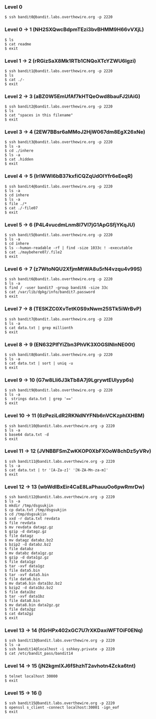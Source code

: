 ### Level 0
```console
$ ssh bandit0@bandit.labs.overthewire.org -p 2220
```
### Level 0 -> 1 (NH2SXQwcBdpmTEzi3bvBHMM9H66vVXjL)
```console
$ ls
$ cat readme
$ exit
```
### Level 1 -> 2 (rRGizSaX8Mk1RTb1CNQoXTcYZWU6lgzi)
```console
$ ssh bandit1@bandit.labs.overthewire.org -p 2220
$ ls
$ cat ./-
$ exit
```
### Level 2 -> 3 (aBZ0W5EmUfAf7kHTQeOwd8bauFJ2lAiG)
```console
$ ssh bandit2@bandit.labs.overthewire.org -p 2220
$ ls
$ cat "spaces in this filename"
$ exit
```
### Level 3 -> 4 (2EW7BBsr6aMMoJ2HjW067dm8EgX26xNe)
```console
$ ssh bandit3@bandit.labs.overthewire.org -p 2220
$ ls -a
$ cd ./inhere
$ ls -a
$ cat .hidden
$ exit
```
### Level 4 -> 5 (lrIWWI6bB37kxfiCQZqUdOIYfr6eEeqR)
```console
$ ssh bandit4@bandit.labs.overthewire.org -p 2220
$ ls -a
$ cd inhere
$ ls -a
$ file ./*
$ cat ./-file07
$ exit
```
### Level 5 -> 6 (P4L4vucdmLnm8I7Vl7jG1ApGSfjYKqJU)
```console
$ ssh bandit5@bandit.labs.overthewire.org -p 2220
$ ls -a
$ cd inhere
$ ls --human-readable -rf | find -size 1033c ! -executable
$ cat ./maybehere07/.file2
$ exit
```
### Level 6 -> 7 (z7WtoNQU2XfjmMtWA8u5rN4vzqu4v99S)
```console
$ ssh bandit6@bandit.labs.overthewire.org -p 2220
$ ls -a
$ find / -user bandit7 -group bandit6 -size 33c
$ cat /var/lib/dpkg/info/bandit7.password
$ exit
```
### Level 7 -> 8 (TESKZC0XvTetK0S9xNwm25STk5iWrBvP)
```console
$ ssh bandit7@bandit.labs.overthewire.org -p 2220
$ ls -a
$ cat data.txt | grep millionth
$ exit
```
### Level 8 -> 9 (EN632PlfYiZbn3PhVK3XOGSlNInNE00t)
```console
$ ssh bandit8@bandit.labs.overthewire.org -p 2220
$ ls -a
$ cat data.txt | sort | uniq -u
$ exit
```
### Level 9 -> 10 (G7w8LIi6J3kTb8A7j9LgrywtEUlyyp6s)
```console
$ ssh bandit9@bandit.labs.overthewire.org -p 2220
$ ls -a
$  strings data.txt | grep '=='
$ exit
```
### Level 10 -> 11 (6zPeziLdR2RKNdNYFNb6nVCKzphlXHBM)
```console
$ ssh bandit10@bandit.labs.overthewire.org -p 2220
$ ls -a
$ base64 data.txt -d
$ exit
```
### Level 11 -> 12 (JVNBBFSmZwKKOP0XbFXOoW8chDz5yVRv)
```console
$ ssh bandit11@bandit.labs.overthewire.org -p 2220
$ ls -a
$ cat data.txt | tr '[A-Za-z]' '[N-ZA-Mn-za-m]'
$ exit
```
### Level 12 -> 13 (wbWdlBxEir4CaE8LaPhauuOo6pwRmrDw)
```console
$ ssh bandit12@bandit.labs.overthewire.org -p 2220
$ ls -a
$ mkdir /tmp/dsgsukjin
$ cp data.txt /tmp/dsgsukjin
$ cd /tmp/dsgsukjin
$ xxd -r data.txt revdata
$ file revdata
$ mv revdata datagz.gz
$ gzip -d datagz.gz
$ file datagz
$ mv datagz databz.bz2
$ bzip2 -d databz.bz2
$ file databz
$ mv databz data1gz.gz
$ gzip -d data1gz.gz
$ file data1gz
$ tar -xvf data1gz
$ file data5.bin
$ tar -xvf data5.bin
$ file data6.bin
$ mv data6.bin data1bz.bz2
$ bzip2 -d data1bz.bz2
$ file data1bz
$ tar -xvf data1bz
$ file data8.bin
$ mv data8.bin data2gz.gz
$ file data2gz
$ cat data2gz
$ exit
```
### Level 13 -> 14 (fGrHPx402xGC7U7rXKDaxiWFTOiF0ENq)
```console
$ ssh bandit13@bandit.labs.overthewire.org -p 2220
$ ls -a
$ ssh bandit14@localhost -i sshkey.private -p 2220
$ cat /etc/bandit_pass/bandit14
```
### Level 14 -> 15 (jN2kgmIXJ6fShzhT2avhotn4Zcka6tnt)
```console
$ telnet localhost 30000
$ exit
```
### Level 15 -> 16 ()
```console
$ ssh bandit15@bandit.labs.overthewire.org -p 2220
$ openssl s_client -connect localhost:30001 -ign_eof
$ exit
```

